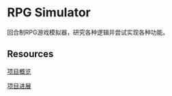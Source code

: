 # RPG Simulator

回合制RPG游戏模拟器，研究各种逻辑并尝试实现各种功能。

## Resources

[项目概览](https://github.com/Lansiny/rpg_simulator/tree/master/doc/项目概览.md)

[项目进展](https://github.com/Lansiny/rpg_simulator/tree/master/doc/项目进展.md)
